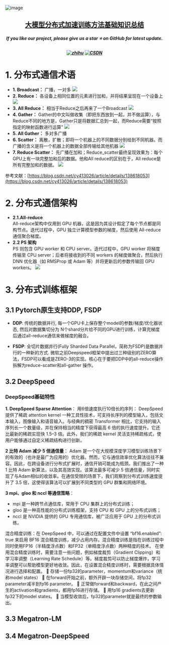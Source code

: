 ![image](https://github.com/user-attachments/assets/fa5c53c8-99fc-4720-a874-6f9210efd9bb)
<h2 align="center"> <a href="">大模型分布式加速训练方法基础知识总结</a></h2>
<h5 align="center"> If you like our project, please give us a star ⭐ on GitHub for latest update.  </h2>


<h5 align="center">
  
[![zhihu](https://img.shields.io/badge/知乎-0084FF)](https://blog.csdn.net/zwqjoy/article/details/130732601)
[![CSDN](https://img.shields.io/badge/CSDE-yellow)](https://zhuanlan.zhihu.com/p/660567767)

</h5>


# 1. 分布式通信术语
* **1. Broadcast：** 广播，一对多
![](https://github.com/GXYM/BasicKnowledge4OFFER/tree/main/DistributedTrainingknowledge/DTK-imgs/img_1.png)  
* **2. Reduce：** 各设备上相同位置的元素进行加和，并将结果呈现在一个设备上
![](https://github.com/GXYM/BasicKnowledge4OFFER/tree/main/DistributedTrainingknowledge/DTK-imgs/img-2.png)  
* **3. All Reduce：** 相当于Reduce之后再来了一个Broadcast
![](https://github.com/GXYM/BasicKnowledge4OFFER/tree/main/DistributedTrainingknowledge/DTK-imgs/img-3.png)  
* **4. Gather：** Gather的中文叫做收集（即把东西放到一起，并不做运算），与Reduce不同的地方是，Gather只是将数据汇总到一起，而Reduce需要“按照指定的映射函数进行运算”
![](https://github.com/GXYM/BasicKnowledge4OFFER/tree/main/DistributedTrainingknowledge/DTK-imgs/img-4.png)   
* **5. All Gather：** 多对多广播 
* **6. Scatter：** 离散，扩散；即将一个机器上的不同数据分别给到不同机器。而广播的含义是将一个机器上的数据全部传输给其他机器
![](https://github.com/GXYM/BasicKnowledge4OFFER/tree/main/DistributedTrainingknowledge/DTK-imgs/img-5.png) 
* **7. Reduce Scatter：** 先广播在加和；Reduce_scatter最终呈现效果为：每个GPU上有一块完整加和后的数据。他和All reduce的区别在于，All reduce是所有完整加和的数据。
![](https://github.com/GXYM/BasicKnowledge4OFFER/tree/main/DistributedTrainingknowledge/DTK-imgs/img-6.png)  


参考文献：[https://blog.csdn.net/cy413026/article/details/138618053](https://blog.csdn.net/cy413026/article/details/138618053)

# 2. 分布式通信架构

* **2.1.All-reduce**  
     All-reduce架构中仅用到 GPU 机器，这是因为其设计假定了每个节点都是同构节点。迭代过程中，GPU 独立计算模型参数的梯度，然后使用 All-reduce 通信聚合梯度。  
* **2.2 PS 架构**   
     PS 则包含 GPU worker 和 CPU server。迭代过程中，GPU worker 将梯度传输至 CPU server；后者将接收到的不同 workers 的梯度做聚合，然后执行 DNN 优化器（如 RMSProp 或 Adam 等）并将更新后的参数传输回 GPU workers。
  ![](https://github.com/GXYM/BasicKnowledge4OFFER/tree/main/DistributedTrainingknowledge/DTK-imgs/img-7.png)     


# 3. 分布式训练框架
## 3.1 Pytorch原生支持DDP, FSDP

* **DDP**: 传统的数据并行, 每一个GPU卡上保存整个model的参数/梯度/优化器状态, 然后对数据集切分为 N个shard分片给不同的GPU进行训练，计算完梯度后通过all-reduce通信来做梯度的融合。

* **FSDP**: 全切片数据并行(Fully Sharded Data Parallel，简称为FSDP)是数据并行的一种新的方式. 微软之前Deepspeed框架中提出过三种级别的ZERO算法，FSDP可以看成是ZERO-3的实现。核心在于要把DDP中的all-reduce操作拆解为reduce-scatter和all-gather 操作。


## 3.2 DeepSpeed
### **DeepSpeed基础特性** 

**1. DeepSpeed Sparse Attention**： 用6倍速度执行10倍长的序列： DeepSpeed提供了稀疏 attention kernel 一种工具性技术，可支持长序列的模型输入，包括文本输入，图像输入和语音输入。与经典的稠密 Transformer 相比，它支持的输入序列长一个数量级，并在保持相当的精度下获得最高 6 倍的执行速度提升。它还比最新的稀疏实现快 1.5–3 倍。此外，我们的稀疏 kernel 灵活支持稀疏格式，使用户能够通过自定义稀疏结构进行创新。  

**2 比特 Adam 减少 5 倍通信量**： Adam 是一个在大规模深度学习模型训练场景下的有效的（也许是最广为应用的）优化器。然而，它与通信效率优化算法往往不兼容。因此，在跨设备进行分布式扩展时，通信开销可能成为瓶颈。我们推出了一种 1 比特 Adam 新算法，以及其高效实现。该算法最多可减少 5 倍通信量，同时实现了与Adam相似的收敛率。在通信受限的场景下，我们观察到分布式训练速度提升了 3.5 倍，这使得该算法可以扩展到不同类型的 GPU 群集和网络环境。

**3 mpi、gloo 和 nccl 等通信策略**： 
* mpi 是一种跨节点通信库，常用于 CPU 集群上的分布式训练；  
* gloo 是一种高性能的分布式训练框架，支持 CPU 和 GPU 上的分布式训练；  
* nccl 是 NVIDIA 提供的 GPU 专用通信库，被广泛应用于 GPU 上的分布式训练。  



混合精度训练：在 DeepSpeed 中，可以通过在配置文件中设置 “bf16.enabled”: true 来启用 BF16 混合精度训练，减少占用内存。混合精度训练是指在训练过程中同时使用FP16（半精度浮点数）和FP32（单精度浮点数）两种精度的技术。
在使用混合精度训练时，需要注意一些问题，例如梯度裁剪（Gradient Clipping）和学习率调整（Learning Rate Schedule）等。梯度裁剪可以防止梯度爆炸，学习率调整可以帮助模型更好地收敛。因此，在设置混合精度训练时，需要根据具体情况进行选择和配置。
	存储一份fp32的parameter，momentum和variance（统称model states）
	在forward开始之前，额外开辟一块存储空间，将fp32 parameter减半到fp16 parameter。
	正常做forward和backward，在此之间产生的activation和gradients，都用fp16进行存储。
	用fp16 gradients去更新fp32下的model states。
	当模型收敛后，fp32的parameter就是最终的参数输出。




## 3.3 Megatron-LM 

## 3.4 Megatron-DeepSpeed







